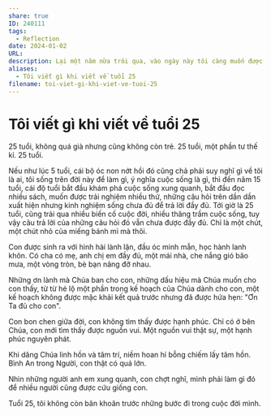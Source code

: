 ```yaml
---
share: true
ID: 240111
tags:
  - Reflection
date: 2024-01-02
URL: 
description: Lại một năm nữa trôi qua, vào ngày này tôi càng muốn được ở lại chỉ với riêng mình.
aliases:
  - Tôi viết gì khi viết về tuổi 25
filename: toi-viet-gi-khi-viet-ve-tuoi-25
---
```


# Tôi viết gì khi viết về tuổi 25

25 tuổi, không quá già nhưng cũng không còn trẻ. 25 tuổi, một phần tư thế kỉ. 25 tuổi.

Nếu như lúc 5 tuổi, cái bộ óc non nớt hồi đó cũng chả phải suy nghĩ gì về tôi là ai, tôi sống trên đời này để làm gì, ý nghĩa cuộc sống là gì, thì đến năm 15 tuổi, cái độ tuổi bắt đầu khám phá cuộc sống xung quanh, bắt đầu đọc nhiều sách, muốn được trải nghiệm nhiều thứ, những câu hỏi trên dần dần xuất hiện nhưng kinh nghiệm sống chưa đủ để trả lời đầy đủ. Tới giờ là 25 tuổi, cũng trải qua nhiều biến cố cuộc đời, nhiều thăng trầm cuộc sống, tuy vậy câu trả lời của những câu hỏi đó vẫn chưa được đầy đủ. Chỉ là một chút, một chút nhỏ của miếng bánh mì mà thôi.

Con được sinh ra với hình hài lành lặn, đầu óc minh mẫn, học hành lanh khôn. Có cha có mẹ, anh chị em đầy đủ, một mái nhà, che nắng gió bão mưa, một vòng tròn, bè bạn nâng đỡ nhau.

Những ơn lành mà Chúa ban cho con, những dấu hiệu mà Chúa muốn cho con thấy, từ từ hé lộ một phần trong kế hoạch của Chúa dành cho con, một kế hoạch không được mặc khải kết quả trước nhưng đã được hứa hẹn: "Ơn Ta đủ cho con".

Con bon chen giữa đời, con không tìm thấy được hạnh phúc. Chỉ có ở bên Chúa, con mới tìm thấy được nguồn vui. Một nguồn vui thật sự, một hạnh phúc nguyên phát.

Khi dâng Chúa linh hồn và tâm trí, niềm hoan hỉ bỗng chiếm lấy tâm hồn. Bình An trong Người, con thật có quá lớn.

Nhìn những người anh em xung quanh, con chợt nghĩ, mình phải làm gì đó để nhiều người cũng được cứu giống con.

Tuổi 25, tôi không còn băn khoăn trước những bước đi trong cuộc đời mình.



